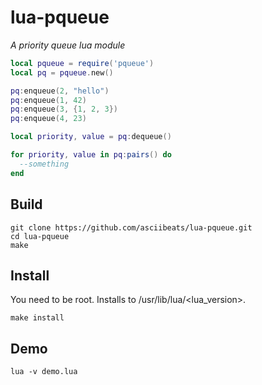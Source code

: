 # lua-pqueue
*A priority queue lua module*
```lua
local pqueue = require('pqueue')
local pq = pqueue.new()

pq:enqueue(2, "hello")
pq:enqueue(1, 42)
pq:enqueue(3, {1, 2, 3})
pq:enqueue(4, 23)

local priority, value = pq:dequeue()

for priority, value in pq:pairs() do
  --something
end
```

## Build
```
git clone https://github.com/asciibeats/lua-pqueue.git
cd lua-pqueue
make
```

## Install
You need to be root. Installs to /usr/lib/lua/<lua_version>.
```
make install
```

## Demo
```
lua -v demo.lua
```
